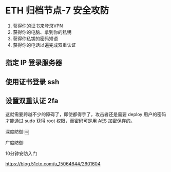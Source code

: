 # ETH 归档节点-7 安全攻防

1. 获得你的证书来登录VPN
2. 获得你的电脑、拿到你的私钥
3. 获得你私钥的密码短语
4. 获得你的电话以遍完成双重认证

## 指定 IP 登录服务器

## 使用证书登录 ssh

## 设置双重认证 2fa

这就需要跨越不少的障碍了，即使都得手了，攻击者还是需要 deploy 用户的密码才能通过 sudo 获得 root 权限，而密码可是用 AES 加密保存的。


深度防御
￼


广度防御


10分钟安防入门

https://blog.51cto.com/u_15064644/2601604